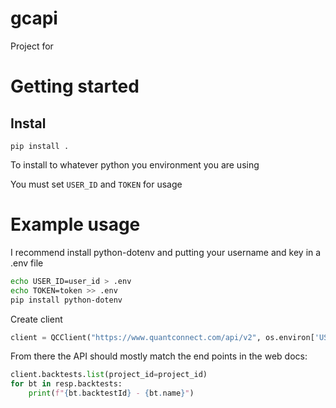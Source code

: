 # gcapi

Project for 

# Getting started

## Instal

`pip install .`

To install to whatever python you environment you are using

You must set `USER_ID` and `TOKEN` for usage

# Example usage

I recommend install python-dotenv and putting your username and key in a .env file


```bash
echo USER_ID=user_id > .env
echo TOKEN=token >> .env
pip install python-dotenv
```

Create client

```python
client = QCClient("https://www.quantconnect.com/api/v2", os.environ['USER_ID'], os.environ['TOKEN'])
```

From there the API should mostly match the end points in the web docs:

```python
client.backtests.list(project_id=project_id)
for bt in resp.backtests:
    print(f"{bt.backtestId} - {bt.name}")
```

